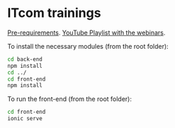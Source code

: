 # ITcom trainings

[Pre-requirements](https://docs.google.com/document/d/11-NJKeDsQkd_OYJOBce4bQqBu-lfkpHj00S4grMw1FM/edit#heading=h.70kzyui8q6qn).
[YouTube Playlist with the webinars](https://www.youtube.com/watch?v=dukY5KEHW7s&list=PLsRwal5yO5i7R6sI8ClqMIbIfvVIKNRHo&ab_channel=ESNliveEvents).

To install the necessary modules (from the root folder):

```sh
cd back-end
npm install
cd ../
cd front-end
npm install
```

To run the front-end (from the root folder):

```sh
cd front-end
ionic serve
```
